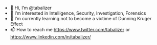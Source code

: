 - 👋 Hi, I’m @tabalizer
- 👀 I’m interested in Intelligence, Security, Investigation, Forensics
- 🌱 I’m currently learning not to become a victime of Dunning Kruger Effect
- 📫 How to reach me https://www.twitter.com/tabalizer or https://www.linkedin.com/in/tabalizer/

<!---
tabalizer/tabalizer is a ✨ special ✨ repository because its `README.md` (this file) appears on your GitHub profile.
You can click the Preview link to take a look at your changes.
--->

